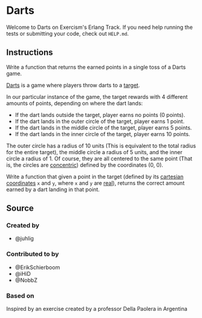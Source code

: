 # Darts

Welcome to Darts on Exercism's Erlang Track.
If you need help running the tests or submitting your code, check out `HELP.md`.

## Instructions

Write a function that returns the earned points in a single toss of a Darts game.

[Darts](https://en.wikipedia.org/wiki/Darts) is a game where players
throw darts to a [target](https://en.wikipedia.org/wiki/Darts#/media/File:Darts_in_a_dartboard.jpg).

In our particular instance of the game, the target rewards with 4 different amounts of points, depending on where the dart lands:

* If the dart lands outside the target, player earns no points (0 points).
* If the dart lands in the outer circle of the target, player earns 1 point.
* If the dart lands in the middle circle of the target, player earns 5 points.
* If the dart lands in the inner circle of the target, player earns 10 points.

The outer circle has a radius of 10 units (This is equivalent to the total radius for the entire target), the middle circle a radius of 5 units, and the inner circle a radius of 1. Of course, they are all centered to the same point (That is, the circles are [concentric](http://mathworld.wolfram.com/ConcentricCircles.html)) defined by the coordinates (0, 0).

Write a function that given a point in the target (defined by its [cartesian coordinates](https://www.mathsisfun.com/data/cartesian-coordinates.html) `x` and `y`, where `x` and `y` are [real](https://www.mathsisfun.com/numbers/real-numbers.html)), returns the correct amount earned by a dart landing in that point.

## Source

### Created by

- @juhlig

### Contributed to by

- @ErikSchierboom
- @iHiD
- @NobbZ

### Based on

Inspired by an exercise created by a professor Della Paolera in Argentina